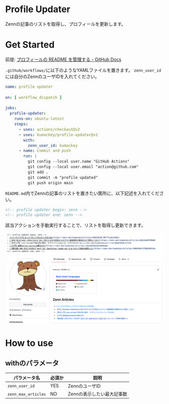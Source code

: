 # Profile Updater

Zennの記事のリストを取得し、プロフィールを更新します。

# Get Started

前提: [プロフィールの README を管理する - GitHub Docs](https://docs.github.com/ja/account-and-profile/setting-up-and-managing-your-github-profile/customizing-your-profile/managing-your-profile-readme)

`.github/workflows/`に以下のようなYAMLファイルを置きます。
`zenn_user_id`には自分のZennのユーザIDを入れてください。

```yaml:.github/workflows/profile.yml
name: profile updater

on: [ workflow_dispatch ]

jobs:
  profile-updater:
    runs-on: ubuntu-latest
    steps:
      - uses: actions/checkout@v2
      - uses: kumackey/profile-updater@v1
        with:
          zenn_user_id: kumackey
      - name: Commit and push
        run: |
          git config --local user.name "GitHub Actions"
          git config --local user.email "action@github.com"
          git add .
          git commit -m "profile updated"
          git push origin main
```

`README.md`内でZennの記事のリストを置きたい箇所に、以下記述を入れてください。

```text:README.md
<!-- profile updater begin: zenn -->
<!-- profile updater end: zenn -->
```

該当アクションを手動実行することで、リストを取得し更新できます。

![](./res/readme_output.png)
![](./res/readme_result.png)

# How to use

## withのパラメータ

| パラメータ名            | 必須か | 説明              |
|-------------------|-----|-----------------|
| `zenn_user_id`      | YES | ZennのユーザID      |
| `zenn_max_articles` | NO  | Zennの表示したい最大記事数 |